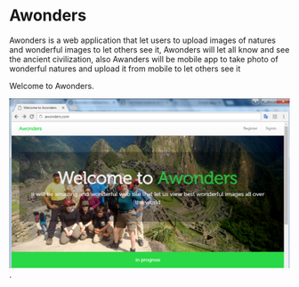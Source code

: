 # Awonders
Awonders is a web application that let users to upload images of natures and wonderful images to let others see it, Awonders will let all know and see the ancient civilization, also Awanders will be mobile app to take photo of wonderful natures and upload it from mobile to let others see it


Welcome to Awonders.    

![alt tag](https://raw.githubusercontent.com/ibrahim1hero1/awonders/master/readme/images/awonders.png).  
